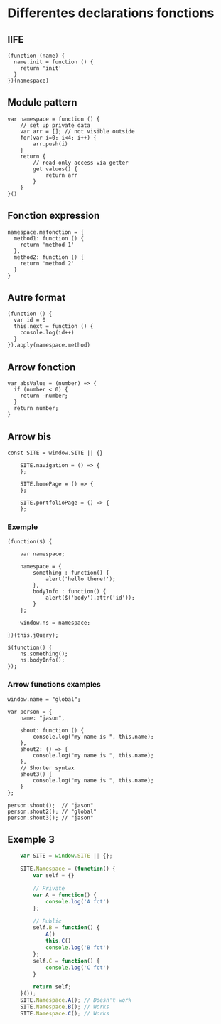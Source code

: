 # Differentes declarations fonctions

## IIFE

    (function (name) {
      name.init = function () {
        return 'init'
      }
    })(namespace)
    
## Module pattern

    var namespace = function () {
        // set up private data
        var arr = []; // not visible outside
        for(var i=0; i<4; i++) {
            arr.push(i)
        }
        return {
            // read-only access via getter
            get values() {
                return arr
            }
        }
    }()
    
## Fonction expression

    namespace.mafonction = {
      method1: function () {
        return 'method 1'
      },
      method2: function () {
        return 'method 2'
      }
    }
    
## Autre format

    (function () {
      var id = 0
      this.next = function () {
        console.log(id++)
      }
    }).apply(namespace.method)
    
## Arrow fonction
    
    var absValue = (number) => {  
      if (number < 0) {
        return -number;
      }
      return number;
    }
    
## Arrow bis
    
    const SITE = window.SITE || {}

        SITE.navigation = () => {
        };

        SITE.homePage = () => {	
        };

        SITE.portfolioPage = () => {
        };
    
### Exemple

    (function($) {

        var namespace;

        namespace = {
            something : function() {
                alert('hello there!');
            },
            bodyInfo : function() {
                alert($('body').attr('id'));
            }
        };

        window.ns = namespace;

    })(this.jQuery);

    $(function() {
        ns.something();
        ns.bodyInfo();
    });


### Arrow functions examples

    window.name = "global";

    var person = {
        name: "jason",

        shout: function () {
            console.log("my name is ", this.name);
        },
        shout2: () => {
            console.log("my name is ", this.name);
        },
        // Shorter syntax
        shout3() {
            console.log("my name is ", this.name);
        }
    };

    person.shout();  // "jason"
    person.shout2(); // "global"
    person.shout3(); // "jason"


## Exemple 3

```js
    var SITE = window.SITE || {};

    SITE.Namespace = (function() {
        var self = {}

        // Private
        var A = function() {
            console.log('A fct')
        };

        // Public
        self.B = function() {
            A()
            this.C()
            console.log('B fct')
        };
        self.C = function() {
            console.log('C fct')
        }

        return self;
    }());
    SITE.Namespace.A(); // Doesn't work
    SITE.Namespace.B(); // Works
    SITE.Namespace.C(); // Works
```
